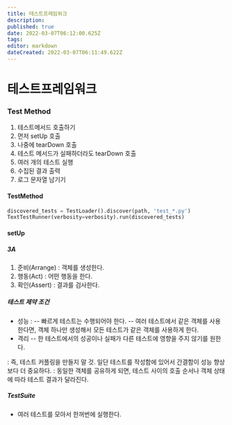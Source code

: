 ```yaml
---
title: 테스트프레임워크
description: 
published: true
date: 2022-03-07T06:12:00.625Z
tags: 
editor: markdown
dateCreated: 2022-03-07T06:11:49.622Z
---
```


# 테스트프레임워크

### Test Method
1. 테스트메서드 호출하기
2. 먼저 setUp 호출
3. 나중에 tearDown 호출
4. 테스트 메서드가 실패하더라도 tearDown 호출
5. 여러 개의 테스트 실행
6. 수집된 결과 출력
7. 로그 문자열 남기기

#### TestMethod
```python
discovered_tests = TestLoader().discover(path, 'test_*.py')
TextTestRunner(verbosity=verbosity).run(discovered_tests)
```

#### setUp
##### 3A
1. 준비(Arrange) : 객체를 생성한다.
2. 행동(Act) : 어떤 행동을 한다.
3. 확인(Assert) : 결과를 검사한다.

##### 테스트 제약 조건
- 성능 : 
-- 빠르게 테스트는 수행되어야 한다.
-- 여러 테스트에서 같은 객체를 사용한다면, 객체 하나만 생성해서 모든 테스트가 같은 객체를 사용하게 한다.
- 격리
-- 한 테스트에서의 성공이나 실패가 다른 테스트에 영향을 주지 않기를 원한다.

: 즉, 테스트 커플링을 만들지 말 것. 일단 테스트를 작성함에 있어서 간결함이 성능 향상보다 더 중요하다.
: 동일한 객체를 공유하게 되면, 테스트 사이의 호출 순서나 객체 상태에 따라 테스트 결과가 달라진다.

##### TestSuite
- 여러 테스트를 모아서 한꺼번에 실행한다.

